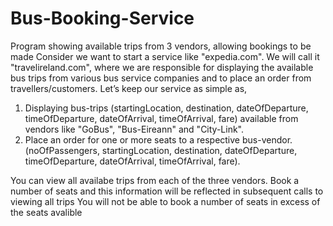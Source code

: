 # Bus-Booking-Service
Program showing available trips from 3 vendors, allowing bookings to be made
Consider we want to start a service like "expedia.com". We will call it "travelireland.com",
where we are responsible for displaying the available bus trips from various bus service
companies and to place an order from travellers/customers.
Let’s keep our service as simple as,
1) Displaying bus-trips (startingLocation, destination, dateOfDeparture,
timeOfDeparture, dateOfArrival, timeOfArrival, fare) available from vendors like
"GoBus", "Bus-Eireann" and "City-Link".
2) Place an order for one or more seats to a respective bus-vendor. (noOfPassengers,
startingLocation, destination, dateOfDeparture, timeOfDeparture, dateOfArrival,
timeOfArrival, fare).

You can view all availabe trips from each of the three vendors.
Book a number of seats and this information will be reflected in subsequent calls to viewing all trips
You will not be able to book a number of seats in excess of the seats avalible
